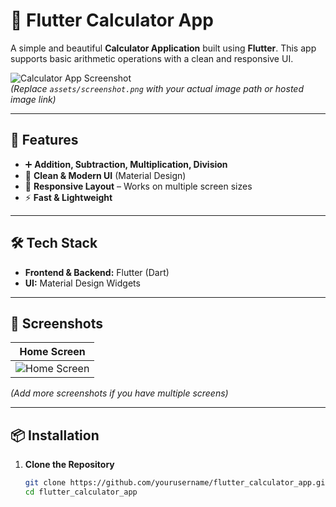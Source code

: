 # 🧮 Flutter Calculator App

A simple and beautiful **Calculator Application** built using **Flutter**. This app supports basic arithmetic operations with a clean and responsive UI.

![Calculator App Screenshot](assets/screenshot.png)  
*(Replace `assets/screenshot.png` with your actual image path or hosted image link)*

---

## 🚀 Features

- ➕ **Addition, Subtraction, Multiplication, Division**
- 🎨 **Clean & Modern UI** (Material Design)
- 📱 **Responsive Layout** – Works on multiple screen sizes
- ⚡ **Fast & Lightweight**

---

## 🛠️ Tech Stack

- **Frontend & Backend:** Flutter (Dart)
- **UI:** Material Design Widgets

---

## 📸 Screenshots

| Home Screen |
|-------------|
| ![Home Screen](assets/screenshot.png) |

*(Add more screenshots if you have multiple screens)*

---

## 📦 Installation

1. **Clone the Repository**
   ```bash
   git clone https://github.com/yourusername/flutter_calculator_app.git
   cd flutter_calculator_app
